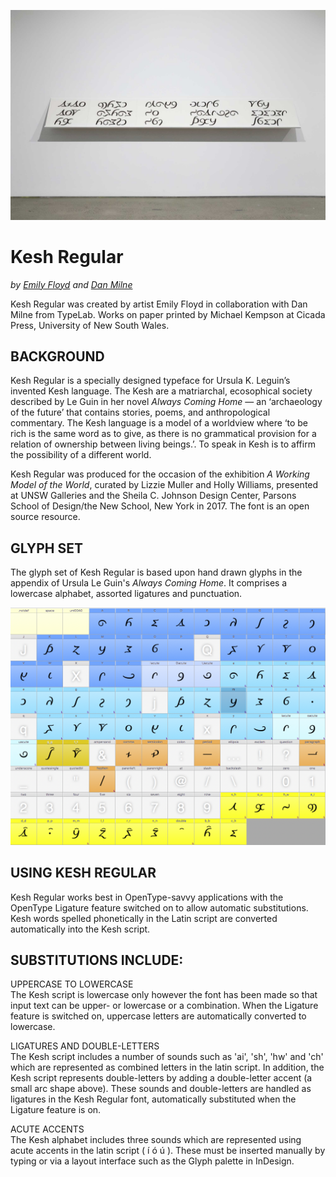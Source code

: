 ![Kesh](https://github.com/danmilne/Kesh/blob/master/images/Kesh_specimen_unsw_114_2000.jpg)

Kesh Regular
========
_by [Emily Floyd](http://workingmodeloftheworld.com/Emily-Floyd) and [Dan Milne](http://typelab.co)_

Kesh Regular was created by artist Emily Floyd in collaboration with Dan Milne from TypeLab. Works on paper printed by Michael Kempson at Cicada Press, University of New South Wales.

BACKGROUND
--------
Kesh Regular is a specially designed typeface for Ursula K. Leguin’s invented Kesh language. The Kesh are a matriarchal, ecosophical society described by Le Guin in her novel *Always Coming Home* — an ‘archaeology of the future’ that contains stories, poems, and anthropological commentary. The Kesh language is a model of a worldview where ‘to be rich is the same word as to give, as there is no grammatical provision for a relation of ownership between living beings.’. To speak in Kesh is to affirm the possibility of a different world.

Kesh Regular was produced for the occasion of the exhibition *A Working Model of the World*, curated by Lizzie Muller and Holly Williams, presented at UNSW Galleries and the Sheila C. Johnson Design Center, Parsons School of Design/the New School, New York in 2017. The font is an open source resource.

GLYPH SET
--------
The glyph set of Kesh Regular is based upon hand drawn glyphs in the appendix of Ursula Le Guin's *Always Coming Home*. It comprises a lowercase alphabet, assorted ligatures and punctuation.

![Kesh Glyph Set](https://github.com/danmilne/Kesh/blob/master/images/Kesh%20Regular%20glyphset.png)

USING KESH REGULAR
--------
Kesh Regular works best in OpenType-savvy applications with the OpenType Ligature feature switched on to allow automatic substitutions. Kesh words spelled phonetically in the Latin script are converted automatically into the Kesh script.

SUBSTITUTIONS INCLUDE:
--------
UPPERCASE TO LOWERCASE    
The Kesh script is lowercase only however the font has been made so that input text can be upper- or lowercase or a combination. When the Ligature feature is switched on, uppercase letters are automatically converted to lowercase.

LIGATURES AND DOUBLE-LETTERS    
The Kesh script includes a number of sounds such as 'ai', 'sh', 'hw' and 'ch' which are represented as combined letters in the latin script. In addition, the Kesh script represents double-letters by adding a double-letter accent (a small arc shape above). These sounds and double-letters are handled as ligatures in the Kesh Regular font, automatically substituted when the Ligature feature is on.

ACUTE ACCENTS    
The Kesh alphabet includes three sounds which are represented using acute accents in the latin script ( í ó ú ). These must be inserted manually by typing or via a layout interface such as the Glyph palette in InDesign.